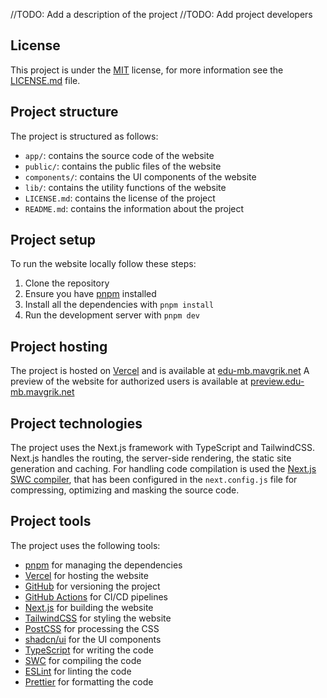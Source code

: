 //TODO: Add a description of the project
//TODO: Add project developers

## License

This project is under the [MIT](https://opensource.org/licenses/MIT) license, for more information see the [LICENSE.md](LICENSE.md) file.

## Project structure

The project is structured as follows:

- `app/`: contains the source code of the website
- `public/`: contains the public files of the website
- `components/`: contains the UI components of the website
- `lib/`: contains the utility functions of the website
- `LICENSE.md`: contains the license of the project
- `README.md`: contains the information about the project

## Project setup

To run the website locally follow these steps:

1. Clone the repository
2. Ensure you have [pnpm](https://pnpm.io) installed
3. Install all the dependencies with `pnpm install`
4. Run the development server with `pnpm dev`

## Project hosting

The project is hosted on [Vercel](https://vercel.com) and is available at [edu-mb.mavgrik.net](https://edu-mb.mavgrik.net)
A preview of the website for authorized users is available at [preview.edu-mb.mavgrik.net](https://preview.edu-mb.mavgrik.net)

## Project technologies

The project uses the Next.js framework with TypeScript and TailwindCSS.
Next.js handles the routing, the server-side rendering, the static site generation and caching.
For handling code compilation is used the [Next.js SWC compiler](https://nextjs.org/docs/architecture/nextjs-compiler), that has been configured in the `next.config.js` file for compressing, optimizing and masking the source code.

## Project tools

The project uses the following tools:

- [pnpm](https://pnpm.io) for managing the dependencies
- [Vercel](https://vercel.com) for hosting the website
- [GitHub](https://github.com) for versioning the project
- [GitHub Actions](https://github.com/features/actions) for CI/CD pipelines
- [Next.js](https://nextjs.org) for building the website
- [TailwindCSS](https://tailwindcss.com) for styling the website
- [PostCSS](https://postcss.org) for processing the CSS
- [shadcn/ui](https://ui.shadcn.com) for the UI components
- [TypeScript](https://www.typescriptlang.org) for writing the code
- [SWC](https://swc.rs) for compiling the code
- [ESLint](https://eslint.org) for linting the code
- [Prettier](https://prettier.io) for formatting the code
